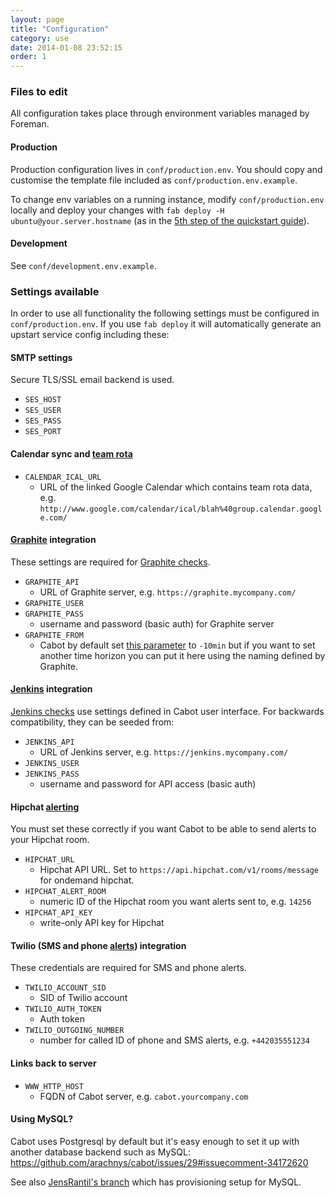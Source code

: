 ```yaml
---
layout: page
title: "Configuration"
category: use
date: 2014-01-08 23:52:15
order: 1
---
```


### Files to edit

All configuration takes place through environment variables managed by Foreman.

#### Production

Production configuration lives in `conf/production.env`. You should copy and customise the template file included as `conf/production.env.example`.

To change env variables on a running instance, modify `conf/production.env` locally and deploy your changes with `fab deploy -H ubuntu@your.server.hostname` (as in the [5th step of the quickstart guide](/qs/quickstart.html)).

#### Development

See `conf/development.env.example`.

### Settings available

In order to use all functionality the following settings must be configured in `conf/production.env`. If you use `fab deploy` it will automatically generate an upstart service config including these:

#### SMTP settings

Secure TLS/SSL email backend is used.

* `SES_HOST`
* `SES_USER`
* `SES_PASS`
* `SES_PORT`

#### Calendar sync and [team rota](rota.html)

*   `CALENDAR_ICAL_URL`
    *   URL of the linked Google Calendar which contains team rota data, e.g. `http://www.google.com/calendar/ical/blah%40group.calendar.google.com/`

#### [Graphite](graphite-checks.html) integration

These settings are required for [Graphite checks](graphite-checks.html).

*   `GRAPHITE_API`
    *   URL of Graphite server, e.g. `https://graphite.mycompany.com/`
*   `GRAPHITE_USER`
*   `GRAPHITE_PASS`
    *   username and password (basic auth) for Graphite server
*   `GRAPHITE_FROM`
    *   Cabot by default set [this parameter](http://graphite.readthedocs.org/en/latest/render_api.html?highlight=minute%20hour#from-until) to `-10min` but if you want to set another time horizon you can put it here using the naming defined by Graphite.

#### [Jenkins](jenkins-checks.html) integration

[Jenkins checks](jenkins-checks.html) use settings defined in Cabot user interface. For backwards compatibility, they can be seeded from:

*   `JENKINS_API`
    *   URL of Jenkins server, e.g. `https://jenkins.mycompany.com/`
*   `JENKINS_USER`
*   `JENKINS_PASS`
    *   username and password for API access (basic auth)

#### Hipchat [alerting](alerting.html)

You must set these correctly if you want Cabot to be able to send alerts to your Hipchat room.

*   `HIPCHAT_URL`
    * Hipchat API URL. Set to `https://api.hipchat.com/v1/rooms/message` for ondemand hipchat.
*   `HIPCHAT_ALERT_ROOM`
    *   numeric ID of the Hipchat room you want alerts sent to, e.g. `14256`
*   `HIPCHAT_API_KEY`
    *   write-only API key for Hipchat

#### Twilio (SMS and phone [alerts](alerting.html)) integration

These credentials are required for SMS and phone alerts.

*   `TWILIO_ACCOUNT_SID`
    *   SID of Twilio account
*   `TWILIO_AUTH_TOKEN`
    *   Auth token
*   `TWILIO_OUTGOING_NUMBER`
    *   number for called ID of phone and SMS alerts, e.g. `+442035551234`

#### Links back to server

*   `WWW_HTTP_HOST`
    *   FQDN of Cabot server, e.g. `cabot.yourcompany.com`

#### Using MySQL?

Cabot uses Postgresql by default but it's easy enough to set it up with another database backend such as MySQL: https://github.com/arachnys/cabot/issues/29#issuecomment-34172620

See also [JensRantil's branch](https://github.com/JensRantil/cabot/commit/2a5f04849c10b58ca2424bc55d2b203c8d5627bb) which has provisioning setup for MySQL.
